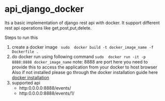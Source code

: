 # api_django_docker
Its a basic implementation of django rest api with docker. It support different rest api operations like get,post,put,delete.

Steps to run this 
1. create a docker image
``` sudo  docker build -t docker_image_name -f Dockerfile .```
2. do docker run using following command
```sudo  docker run -it -p 8888:8888 docker_image_name```
note: 8888 are port here you need to provide this to access the application from your docker to host browser
Also if not installed please go through the docker installation guide here [docker installation](https://docs.docker.com/engine/install/)
3. supported api
    - http:0.0.0.0:8888/events/
    - http:0.0.0.0:8888/events/1/
